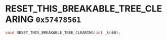 # RESET_THIS_BREAKABLE_TREE_CLEARING `0x57478561`

```cpp
void RESET_THIS_BREAKABLE_TREE_CLEARING(int _Unk0);
```